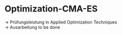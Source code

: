 # Optimization-CMA-ES

-> Prüfungsleistung in Applied Optimization Techniques \
-> Ausarbeitung to be done
